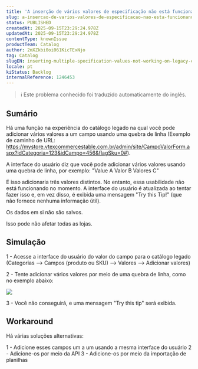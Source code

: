 ```yaml
---
title: 'A inserção de vários valores de especificação não está funcionando no catálogo legado'
slug: a-insercao-de-varios-valores-de-especificacao-nao-esta-funcionando-no-catalogo-legado
status: PUBLISHED
createdAt: 2025-09-15T23:29:24.978Z
updatedAt: 2025-09-15T23:29:24.978Z
contentType: knownIssue
productTeam: Catalog
author: 2mXZkbi0oi061KicTExNjo
tag: Catalog
slugEN: inserting-multiple-specification-values-not-working-on-legacy-catalog
locale: pt
kiStatus: Backlog
internalReference: 1246453
---
```


>ℹ️ Este problema conhecido foi traduzido automaticamente do inglês.

## Sumário


Há uma função na experiência do catálogo legado na qual você pode adicionar vários valores a um campo usando uma quebra de linha (Exemplo de caminho de URL: https://mystore.vtexcommercestable.com.br/admin/site/CampoValorForm.aspx?idCategoria=123&idCampo=456&flagSku=0#).

A interface do usuário diz que você pode adicionar vários valores usando uma quebra de linha, por exemplo:
"Value A
Valor B
Valores C"

E isso adicionaria três valores distintos. No entanto, essa usabilidade não está funcionando no momento. A interface do usuário é atualizada ao tentar fazer isso e, em vez disso, é exibida uma mensagem "Try this Tip!" (que não fornece nenhuma informação útil).

Os dados em si não são salvos.

Isso pode não afetar todas as lojas.
## Simulação


1 - Acesse a interface do usuário do valor do campo para o catálogo legado (Categorias --> Campos (produto ou SKU) --> Valores --> Adicionar valores)

2 - Tente adicionar vários valores por meio de uma quebra de linha, como no exemplo abaixo:

 ![](https://vtexhelp.zendesk.com/attachments/token/6pVnoX8kHuMUq0fXp571JIBtZ/?name=image.png)

3 - Você não conseguirá, e uma mensagem "Try this tip" será exibida.


## Workaround


Há várias soluções alternativas:

1 - Adicione esses campos um a um usando a mesma interface do usuário
2 - Adicione-os por meio da API
3 - Adicione-os por meio da importação de planilhas



